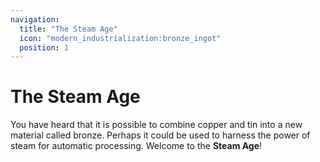 ```yaml
---
navigation:
  title: "The Steam Age"
  icon: "modern_industrialization:bronze_ingot"
  position: 1
---
```


# The Steam Age
You have heard that it is possible to combine copper and tin into a new material called bronze. Perhaps it could be used to harness the power of steam for automatic processing. Welcome to the **Steam Age**!

<SubPages />
